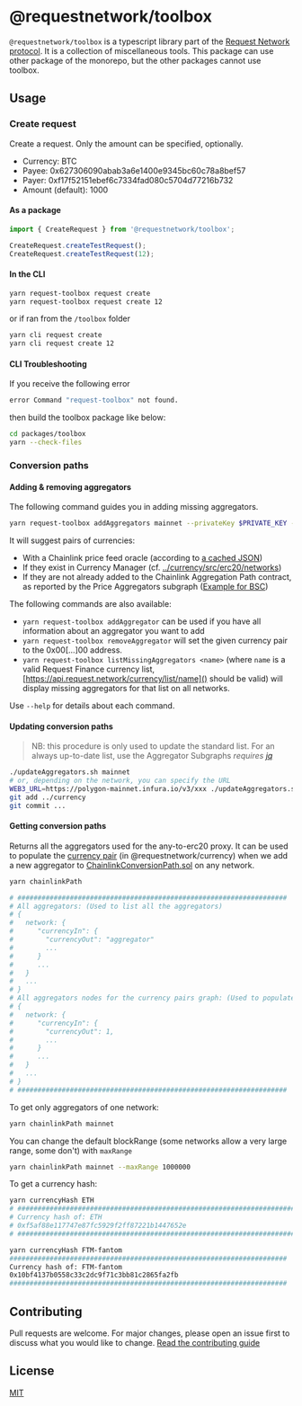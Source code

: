 # @requestnetwork/toolbox

`@requestnetwork/toolbox` is a typescript library part of the [Request Network protocol](https://github.com/RequestNetwork/requestNetwork).
It is a collection of miscellaneous tools.
This package can use other package of the monorepo, but the other packages cannot use toolbox.

## Usage

### Create request

Create a request. Only the amount can be specified, optionally.

- Currency: BTC
- Payee: 0x627306090abab3a6e1400e9345bc60c78a8bef57
- Payer: 0xf17f52151ebef6c7334fad080c5704d77216b732
- Amount (default): 1000

#### As a package

```javascript
import { CreateRequest } from '@requestnetwork/toolbox';

CreateRequest.createTestRequest();
CreateRequest.createTestRequest(12);
```

#### In the CLI

```bash
yarn request-toolbox request create
yarn request-toolbox request create 12
```

or if ran from the `/toolbox` folder

```bash
yarn cli request create
yarn cli request create 12
```

#### CLI Troubleshooting

If you receive the following error

```bash
error Command "request-toolbox" not found.
```

then build the toolbox package like below:

```bash
cd packages/toolbox
yarn --check-files
```

### Conversion paths

#### Adding & removing aggregators

The following command guides you in adding missing aggregators.

```bash
yarn request-toolbox addAggregators mainnet --privateKey $PRIVATE_KEY --dryRun
```

It will suggest pairs of currencies:

- With a Chainlink price feed oracle (according to [a cached JSON](https://cl-docs-addresses.web.app/addresses.json]))
- If they exist in Currency Manager (cf. [../currency/src/erc20/networks]())
- If they are not already added to the Chainlink Aggregation Path contract, as reported by the Price Aggregators subgraph ([Example for BSC](https://thegraph.com/hosted-service/subgraph/requestnetwork/price-aggregators-bsc))

The following commands are also available:

- `yarn request-toolbox addAggregator` can be used if you have all information about an aggregator you want to add
- `yarn request-toolbox removeAggregator` will set the given currency pair to the 0x00[...]00 address.
- `yarn request-toolbox listMissingAggregators <name>` (where `name` is a valid Request Finance currency list, [https://api.request.network/currency/list/name]() should be valid) will display missing aggregators for that list on all networks.

Use `--help` for details about each command.

#### Updating conversion paths

> NB: this procedure is only used to update the standard list.
> For an always up-to-date list, use the Aggregator Subgraphs
> _requires [jq](https://stedolan.github.io/jq/)_

```bash
./updateAggregators.sh mainnet
# or, depending on the network, you can specify the URL
WEB3_URL=https://polygon-mainnet.infura.io/v3/xxx ./updateAggregators.sh matic
git add ../currency
git commit ...
```

#### Getting conversion paths

Returns all the aggregators used for the any-to-erc20 proxy.
It can be used to populate the [currency pair](https://github.com/RequestNetwork/requestNetwork/blob/master/packages/currency/src/chainlink-path-aggregators.ts#L9) (in @requestnetwork/currency) when we add a new aggregator to [ChainlinkConversionPath.sol](https://github.com/RequestNetwork/requestNetwork/blob/master/packages/smart-contracts/src/contracts/ChainlinkConversionPath.sol) on any network.

```bash
yarn chainlinkPath

# ###################################################################
# All aggregators: (Used to list all the aggregators)
# {
#   network: {
#      "currencyIn": {
#        "currencyOut": "aggregator"
#        ...
#      }
#      ...
#   }
#   ...
# }
# All aggregators nodes for the currency pairs graph: (Used to populate @requestnetwork/currency)
# {
#   network: {
#      "currencyIn": {
#        "currencyOut": 1,
#        ...
#      }
#      ...
#   }
#   ...
# }
# ###################################################################
```

To get only aggregators of one network:

```bash
yarn chainlinkPath mainnet
```

You can change the default blockRange (some networks allow a very large range, some don't) with `maxRange`

```bash
yarn chainlinkPath mainnet --maxRange 1000000
```

To get a currency hash:

```bash
yarn currencyHash ETH
# #####################################################################
# Currency hash of: ETH
# 0xf5af88e117747e87fc5929f2ff87221b1447652e
# #####################################################################

yarn currencyHash FTM-fantom
#####################################################################
Currency hash of: FTM-fantom
0x10bf4137b0558c33c2dc9f71c3bb81c2865fa2fb
#####################################################################
```

## Contributing

Pull requests are welcome. For major changes, please open an issue first to discuss what you would like to change.
[Read the contributing guide](/CONTRIBUTING.md)

## License

[MIT](/LICENSE)
